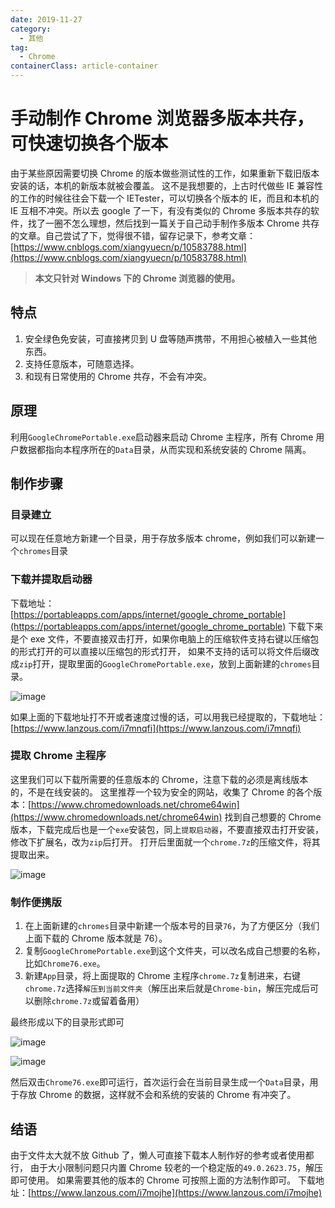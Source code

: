 ```yaml
---
date: 2019-11-27
category:
  - 其他
tag:
  - Chrome
containerClass: article-container
---
```


# 手动制作 Chrome 浏览器多版本共存，可快速切换各个版本

由于某些原因需要切换 Chrome 的版本做些测试性的工作，如果重新下载旧版本安装的话，本机的新版本就被会覆盖。
这不是我想要的，上古时代做些 IE 兼容性的工作的时候往往会下载一个 IETester，可以切换各个版本的 IE，而且和本机的 IE 互相不冲突。所以去 google 了一下，有没有类似的 Chrome 多版本共存的软件，找了一圈不怎么理想，然后找到一篇关于自己动手制作多版本 Chrome 共存的文章。自己尝试了下，觉得很不错，留存记录下，参考文章：[https://www.cnblogs.com/xiangyuecn/p/10583788.html](https://www.cnblogs.com/xiangyuecn/p/10583788.html)

<!-- more -->

> **本文只针对 Windows 下的 Chrome 浏览器的使用。**

## 特点

1. 安全绿色免安装，可直接拷贝到 U 盘等随声携带，不用担心被植入一些其他东西。
2. 支持任意版本，可随意选择。
3. 和现有日常使用的 Chrome 共存，不会有冲突。

## 原理

利用`GoogleChromePortable.exe`启动器来启动 Chrome 主程序，所有 Chrome 用户数据都指向本程序所在的`Data`目录，从而实现和系统安装的 Chrome 隔离。

## 制作步骤

### 目录建立

可以现在任意地方新建一个目录，用于存放多版本 chrome，例如我们可以新建一个`chromes`目录

### 下载并提取启动器

下载地址：[https://portableapps.com/apps/internet/google_chrome_portable](https://portableapps.com/apps/internet/google_chrome_portable)
下载下来是个 exe 文件，不要直接双击打开，如果你电脑上的压缩软件支持右键以压缩包的形式打开的可以直接以压缩包的形式打开，
如果不支持的话可以将文件后缀改成`zip`打开，提取里面的`GoogleChromePortable.exe`，放到上面新建的`chromes`目录。

![image](https://image.liubing.me/2019/12/26/64bd6b3403098.png)

如果上面的下载地址打不开或者速度过慢的话，可以用我已经提取的，下载地址：[https://www.lanzous.com/i7mnqfi](https://www.lanzous.com/i7mnqfi)

### 提取 Chrome 主程序

这里我们可以下载所需要的任意版本的 Chrome，注意下载的必须是离线版本的，不是在线安装的。
这里推荐一个较为安全的网站，收集了 Chrome 的各个版本：[https://www.chromedownloads.net/chrome64win](https://www.chromedownloads.net/chrome64win)
找到自己想要的 Chrome 版本，下载完成后也是一个`exe`安装包，同上`提取启动器`，不要直接双击打开安装，修改下扩展名，改为`zip`后打开。
打开后里面就一个`chrome.7z`的压缩文件，将其提取出来。

![image](https://image.liubing.me/2019/12/26/7d299ad486c7f.png)

### 制作便携版

1. 在上面新建的`chromes`目录中新建一个版本号的目录`76`，为了方便区分（我们上面下载的 Chrome 版本就是 76）。
2. 复制`GoogleChromePortable.exe`到这个文件夹，可以改名成自己想要的名称，比如`Chrome76.exe`。
3. 新建`App`目录，将上面提取的 Chrome 主程序`chrome.7z`复制进来，右键`chrome.7z`选择`解压到当前文件夹`（解压出来后就是`Chrome-bin`，解压完成后可以删除`chrome.7z`或留着备用）

最终形成以下的目录形式即可

![image](https://image.liubing.me/2019/12/26/36287b24f5c1d.png)

![image](https://image.liubing.me/2019/12/26/9b699a5556b7a.png)

然后双击`Chrome76.exe`即可运行，首次运行会在当前目录生成一个`Data`目录，用于存放 Chrome 的数据，这样就不会和系统的安装的 Chrome 有冲突了。

## 结语

由于文件太大就不放 Github 了，懒人可直接下载本人制作好的参考或者使用都行，
由于大小限制问题只内置 Chrome 较老的一个稳定版的`49.0.2623.75`，解压即可使用。
如果需要其他的版本的 Chrome 可按照上面的方法制作即可。
下载地址：[https://www.lanzous.com/i7mojhe](https://www.lanzous.com/i7mojhe)
